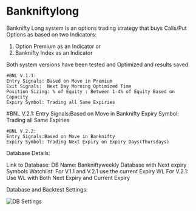 # Bankniftylong
Banknifty Long system is an options trading strategy that buys Calls/Put Options as based on two Indicators: 
1. Option Premium as an Indicator or 
2. Banknifty Index as an Indicator

Both system versions have been tested and Optimized and results saved. 
~~~~~~~~~~~~~~~~~~~~~~~~~
#BNL V.1.1:
Entry Signals: Based on Move in Premium
Exit Signals:  Next Day Morning Optimized Time
Position Sizing: % of Equity : Between 1-4% of Equity Based on Capacity 
Expiry Symbol: Trading all Same Expiries
~~~~~~~~~~~~~~~~~~~~~~~~~~
#BNL V.2.1:
Entry Signals:Based on Move in Banknifty
Expiry Symbol: Trading all Same Expiries
~~~~~~~~~~~~~~~~~~~~~~~~~~
#BNL V.2.2:
Entry Signals:Based on Move in Banknifty
Expiry Symbol: Trading Next Expiry on Expiry Days(Thursdays)
~~~~~~~~~~~~~~~~~~~~~~~~~~

Database Details:

Link to Database:
DB Name: Bankniftyweekly Database with Next expiry Symbols
Watchlist: 
For V.1.1 and V.2.1 use the current Expiry WL
For V.2.1: Use WL with Both Next Expiry and Current Expiry

Database and Backtest Settings:

![DB Settings]()



